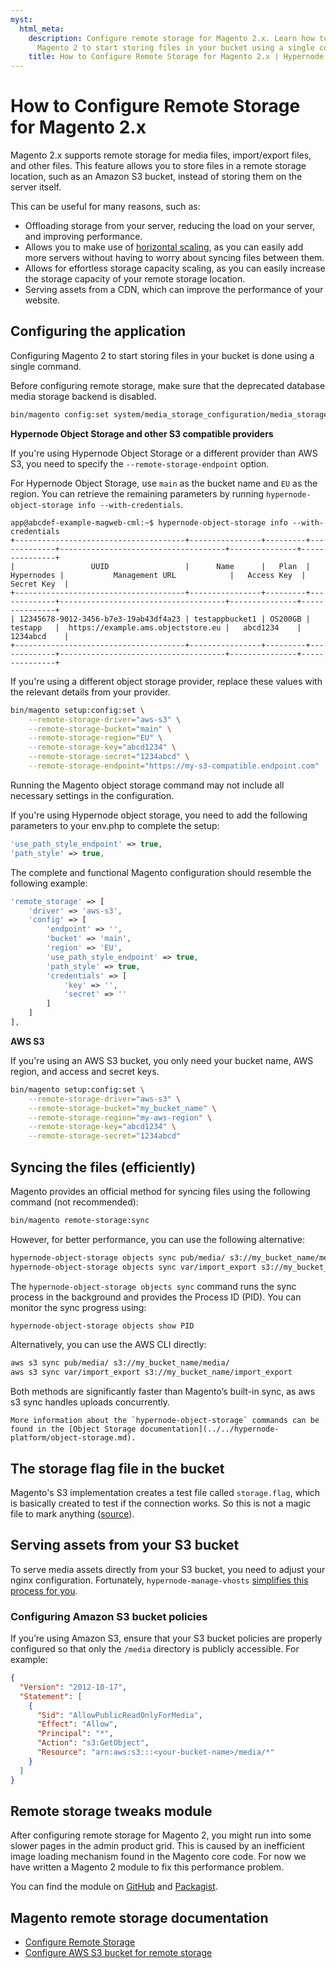 ```yaml
---
myst:
  html_meta:
    description: Configure remote storage for Magento 2.x. Learn how to configure
      Magento 2 to start storing files in your bucket using a single command.
    title: How to Configure Remote Storage for Magento 2.x | Hypernode
---
```


# How to Configure Remote Storage for Magento 2.x

Magento 2.x supports remote storage for media files, import/export files, and other files.
This feature allows you to store files in a remote storage location, such as an Amazon S3 bucket, instead of storing them on the server itself.

This can be useful for many reasons, such as:

- Offloading storage from your server, reducing the load on your server, and improving performance.
- Allows you to make use of [horizontal scaling](../../hypernode-platform/autoscaling/how-does-horizontal-autoscaling-work), as you can easily add more servers without having to worry about syncing files between them.
- Allows for effortless storage capacity scaling, as you can easily increase the storage capacity of your remote storage location.
- Serving assets from a CDN, which can improve the performance of your website.

## Configuring the application

Configuring Magento 2 to start storing files in your bucket is done using a single command.

Before configuring remote storage, make sure that the deprecated database media storage backend is disabled.

```bash
bin/magento config:set system/media_storage_configuration/media_storage 0
```

**Hypernode Object Storage and other S3 compatible providers**

If you're using Hypernode Object Storage or a different provider than AWS S3, you need to specify the `--remote-storage-endpoint` option.

For Hypernode Object Storage, use `main` as the bucket name and `EU` as the region. You can retrieve the remaining parameters by running `hypernode-object-storage info --with-credentials`.

```console
app@abcdef-example-magweb-cml:~$ hypernode-object-storage info --with-credentials
+--------------------------------------+----------------+---------+-------------+-------------------------------------+---------------+---------------+
|                 UUID                 |      Name      |   Plan  |  Hypernodes |           Management URL            |   Access Key  |   Secret Key  |
+--------------------------------------+----------------+---------+-------------+-------------------------------------+---------------+---------------+
| 12345678-9012-3456-b7e3-19ab43df4a23 | testappbucket1 | OS200GB |   testapp   |  https://example.ams.objectstore.eu |   abcd1234    |   1234abcd    |
+--------------------------------------+----------------+---------+-------------+-------------------------------------+---------------+---------------+
```

If you're using a different object storage provider, replace these values with the relevant details from your provider.

```bash
bin/magento setup:config:set \
    --remote-storage-driver="aws-s3" \
    --remote-storage-bucket="main" \
    --remote-storage-region="EU" \
    --remote-storage-key="abcd1234" \
    --remote-storage-secret="1234abcd" \
    --remote-storage-endpoint="https://my-s3-compatible.endpoint.com"
```

Running the Magento object storage command may not include all necessary settings in the configuration.

If you're using Hypernode object storage, you need to add the following parameters to your env.php to complete the setup:

```php
'use_path_style_endpoint' => true,
'path_style' => true,
```

The complete and functional Magento configuration should resemble the following example:

```php
'remote_storage' => [
    'driver' => 'aws-s3',
    'config' => [
        'endpoint' => '',
        'bucket' => 'main',
        'region' => 'EU',
        'use_path_style_endpoint' => true,
        'path_style' => true,
        'credentials' => [
            'key' => '',
            'secret' => ''
        ]
    ]
],
```

**AWS S3**

If you're using an AWS S3 bucket, you only need your bucket name, AWS region, and access and secret keys.

```bash
bin/magento setup:config:set \
    --remote-storage-driver="aws-s3" \
    --remote-storage-bucket="my_bucket_name" \
    --remote-storage-region="my-aws-region" \
    --remote-storage-key="abcd1234" \
    --remote-storage-secret="1234abcd"
```

## Syncing the files (efficiently)

Magento provides an official method for syncing files using the following command (not recommended):

```bash
bin/magento remote-storage:sync
```

However, for better performance, you can use the following alternative:

```bash
hypernode-object-storage objects sync pub/media/ s3://my_bucket_name/media/
hypernode-object-storage objects sync var/import_export s3://my_bucket_name/import_export
```

The `hypernode-object-storage objects sync` command runs the sync process in the background
and provides the Process ID (PID). You can monitor the sync progress using:

```bash
hypernode-object-storage objects show PID
```

Alternatively, you can use the AWS CLI directly:

```bash
aws s3 sync pub/media/ s3://my_bucket_name/media/
aws s3 sync var/import_export s3://my_bucket_name/import_export
```

Both methods are significantly faster than Magento’s built-in sync, as aws s3 sync handles uploads concurrently.

```{tip}
More information about the `hypernode-object-storage` commands can be found in the [Object Storage documentation](../../hypernode-platform/object-storage.md).
```

## The storage flag file in the bucket

Magento's S3 implementation creates a test file called `storage.flag`, which is basically created to test if the connection works. So this is not a magic file to mark anything ([source](https://github.com/magento/magento2/blob/6f4805f82bb7511f72935daa493d48ebda3d9039/app/code/Magento/AwsS3/Driver/AwsS3.php#L104)).

## Serving assets from your S3 bucket

To serve media assets directly from your S3 bucket, you need to adjust your nginx configuration.
Fortunately, `hypernode-manage-vhosts` [simplifies this process for you](../../hypernode-platform/nginx/hypernode-managed-vhosts.md#object-storage-and-hypernode-managed-vhosts).

### Configuring Amazon S3 bucket policies

If you’re using Amazon S3, ensure that your S3 bucket policies are properly configured so that only the `/media` directory is publicly accessible. For example:

```json
{
  "Version": "2012-10-17",
  "Statement": [
    {
      "Sid": "AllowPublicReadOnlyForMedia",
      "Effect": "Allow",
      "Principal": "*",
      "Action": "s3:GetObject",
      "Resource": "arn:aws:s3:::<your-bucket-name>/media/*"
    }
  ]
}
```

## Remote storage tweaks module

After configuring remote storage for Magento 2, you might run into some slower pages in the admin product grid. This is caused by an inefficient image loading mechanism found in the Magento core code. For now we have written a Magento 2 module to fix this performance problem.

You can find the module on [GitHub](https://github.com/ByteInternet/magento2-remote-storage-tweaks/) and [Packagist](https://packagist.org/packages/hypernode/magento2-remote-storage-tweaks).

## Magento remote storage documentation

- [Configure Remote Storage](https://experienceleague.adobe.com/en/docs/commerce-operations/configuration-guide/storage/remote-storage/remote-storage)
- [Configure AWS S3 bucket for remote storage](https://experienceleague.adobe.com/en/docs/commerce-operations/configuration-guide/storage/remote-storage/remote-storage-aws-s3)
